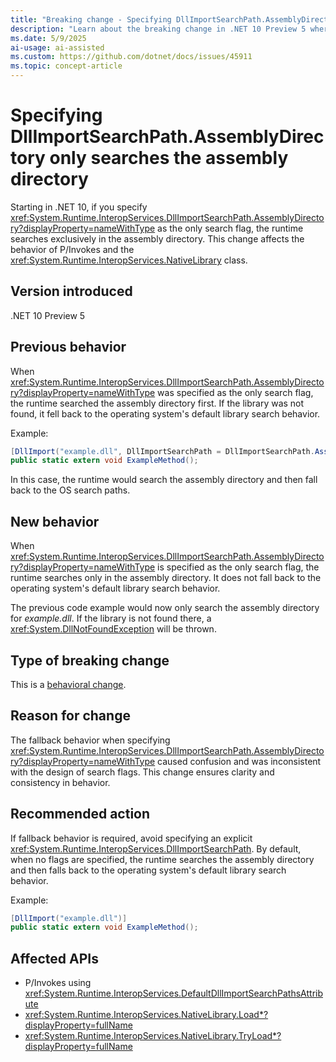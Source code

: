 ```yaml
---
title: "Breaking change - Specifying DllImportSearchPath.AssemblyDirectory only searches the assembly directory"
description: "Learn about the breaking change in .NET 10 Preview 5 where specifying DllImportSearchPath.AssemblyDirectory as the only search flag restricts the search to the assembly directory."
ms.date: 5/9/2025
ai-usage: ai-assisted
ms.custom: https://github.com/dotnet/docs/issues/45911
ms.topic: concept-article
---
```


# Specifying DllImportSearchPath.AssemblyDirectory only searches the assembly directory

Starting in .NET 10, if you specify <xref:System.Runtime.InteropServices.DllImportSearchPath.AssemblyDirectory?displayProperty=nameWithType> as the only search flag, the runtime searches exclusively in the assembly directory. This change affects the behavior of P/Invokes and the <xref:System.Runtime.InteropServices.NativeLibrary> class.

## Version introduced

.NET 10 Preview 5

## Previous behavior

When <xref:System.Runtime.InteropServices.DllImportSearchPath.AssemblyDirectory?displayProperty=nameWithType> was specified as the only search flag, the runtime searched the assembly directory first. If the library was not found, it fell back to the operating system's default library search behavior.

Example:

```csharp
[DllImport("example.dll", DllImportSearchPath = DllImportSearchPath.AssemblyDirectory)]
public static extern void ExampleMethod();
```

In this case, the runtime would search the assembly directory and then fall back to the OS search paths.

## New behavior

When <xref:System.Runtime.InteropServices.DllImportSearchPath.AssemblyDirectory?displayProperty=nameWithType> is specified as the only search flag, the runtime searches only in the assembly directory. It does not fall back to the operating system's default library search behavior.

The previous code example would now only search the assembly directory for *example.dll*. If the library is not found there, a <xref:System.DllNotFoundException> will be thrown.

## Type of breaking change

This is a [behavioral change](../../categories.md#behavioral-change).

## Reason for change

The fallback behavior when specifying <xref:System.Runtime.InteropServices.DllImportSearchPath.AssemblyDirectory?displayProperty=nameWithType> caused confusion and was inconsistent with the design of search flags. This change ensures clarity and consistency in behavior.

## Recommended action

If fallback behavior is required, avoid specifying an explicit <xref:System.Runtime.InteropServices.DllImportSearchPath>. By default, when no flags are specified, the runtime searches the assembly directory and then falls back to the operating system's default library search behavior.

Example:

```csharp
[DllImport("example.dll")]
public static extern void ExampleMethod();
```

## Affected APIs

- P/Invokes using <xref:System.Runtime.InteropServices.DefaultDllImportSearchPathsAttribute>
- <xref:System.Runtime.InteropServices.NativeLibrary.Load*?displayProperty=fullName>
- <xref:System.Runtime.InteropServices.NativeLibrary.TryLoad*?displayProperty=fullName>
